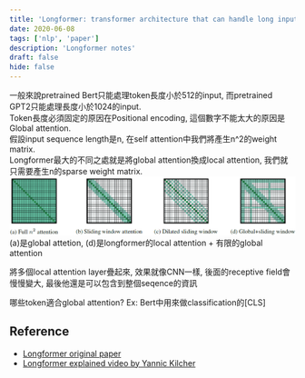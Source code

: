 ```yaml
---
title: 'Longformer: transformer architecture that can handle long input'
date: 2020-06-08
tags: ['nlp', 'paper']
description: 'Longformer notes'
draft: false
hide: false
---
```


一般來說pretrained Bert只能處理token長度小於512的input, 而pretrained GPT2只能處理長度小於1024的input.  
Token長度必須固定的原因在Positional encoding, 這個數字不能太大的原因是Global attention.  
假設input sequence length是n, 在self attention中我們將產生n^2的weight matrix.  
Longformer最大的不同之處就是將global attention換成local attention, 我們就只需要產生n的sparse weight matrix.
![alt longformer attention explained](./longformer_attn.jpg)
(a)是global attetion, (d)是longformer的local attention + 有限的global attention

將多個local attention layer疊起來, 效果就像CNN一樣, 後面的receptive field會慢慢變大, 最後他還是可以包含到整個seqence的資訊

哪些token適合global attention? Ex: Bert中用來做classification的[CLS]

## Reference
* [Longformer original paper](https://arxiv.org/abs/2004.05150)
* [Longformer explained video by Yannic Kilcher](https://www.youtube.com/watch?v=gJR28onlqzs)